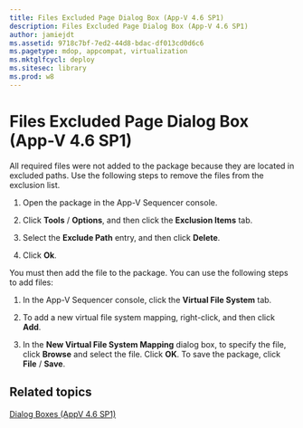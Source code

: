 ```yaml
---
title: Files Excluded Page Dialog Box (App-V 4.6 SP1)
description: Files Excluded Page Dialog Box (App-V 4.6 SP1)
author: jamiejdt
ms.assetid: 9718c7bf-7ed2-44d8-bdac-df013cd0d6c6
ms.pagetype: mdop, appcompat, virtualization
ms.mktglfcycl: deploy
ms.sitesec: library
ms.prod: w8
---
```



# Files Excluded Page Dialog Box (App-V 4.6 SP1)


All required files were not added to the package because they are located in excluded paths. Use the following steps to remove the files from the exclusion list.

1.  Open the package in the App-V Sequencer console.

2.  Click **Tools** / **Options**, and then click the **Exclusion Items** tab.

3.  Select the **Exclude Path** entry, and then click **Delete**.

4.  Click **Ok**.

You must then add the file to the package. You can use the following steps to add files:

1.  In the App-V Sequencer console, click the **Virtual File System** tab.

2.  To add a new virtual file system mapping, right-click, and then click **Add**.

3.  In the **New Virtual File System Mapping** dialog box, to specify the file, click **Browse** and select the file. Click **OK**. To save the package, click **File** / **Save**.

## Related topics


[Dialog Boxes (AppV 4.6 SP1)](dialog-boxes--appv-46-sp1-.md)

 

 





